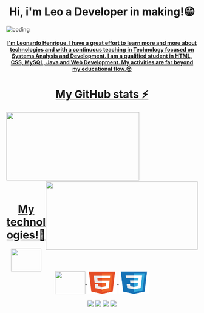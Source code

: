 <h1 align="center"> Hi, i'm Leo a Developer in making!😁</h1>
 <div>
  <img align="center" alt="coding" width="100%" height="400" src="https://i.pinimg.com/originals/d7/33/34/d733345e4f11231904e7634a04439e21.gif">
  <a href="https://github.com/leo13132">
   <h4 align="center" > I'm Leonardo Henrique. I have a great effort to learn more and more about technologies and with a continuous teaching in Technology focused on Systems Analysis and Development. I am a qualified student in HTML, CSS, MySQL, Java and Web Development. My activities are far beyond my educational flow.😚</h4>
         
  <h1 align="center"> My GitHub stats ⚡</h1>
  <img height="180em" width="350" src="https://github-readme-stats.vercel.app/api?username=leo13132&show_icons=true&theme=synthwave&include_all_commits=true&count_private=true"/>
  <img height="180em" width="400" align="right" src="https://github-readme-stats.vercel.app/api/top-langs/?username=leo13132&layout=compact&langs_count=7&theme=synthwave"/>
</div>
<div align="center"><br>
  <h1 align="center"> My technologies!🚀</h1>
  <img align="center" height="60" width="80" src="https://cdn.jsdelivr.net/gh/devicons/devicon/icons/mysql/mysql-original.svg" />
  <img align="center" height="60" width="80" src="https://cdn.jsdelivr.net/gh/devicons/devicon/icons/java/java-original.svg" />        
  <img align="center" alt="Rafa-HTML" height="60" width="80" src="https://raw.githubusercontent.com/devicons/devicon/master/icons/html5/html5-original.svg">
  <img align="center" alt="Rafa-CSS" height="60" width="80" src="https://raw.githubusercontent.com/devicons/devicon/master/icons/css3/css3-original.svg">
 
</div>
 
 </br>
 <div align="center"> 
  <a href="https://www.instagram.com/coeleozim/" target="_blank"><img src="https://img.shields.io/badge/-Instagram-%23E4405F?style=for-the-badge&logo=instagram&logoColor=white" target="_blank"></a>
 <a href="https://discord.com/channels/@me" target="_blank"><img src="https://img.shields.io/badge/Discord-7289DA?style=for-the-badge&logo=discord&logoColor=white" target="_blank"></a> 
  <a href ="mailto:leo.ab13@hotmail.com"><img src="https://img.shields.io/badge/-Hotmail-%23333?style=for-the-badge&logo=gmail&logoColor=white" target="_blank"></a>
  <a href="https://www.linkedin.com/in/leonardo-henrique-049738218/" target="_blank"><img src="https://img.shields.io/badge/-LinkedIn-%230077B5?style=for-the-badge&logo=linkedin&logoColor=white" target="_blank"></a> 
 
</div>
